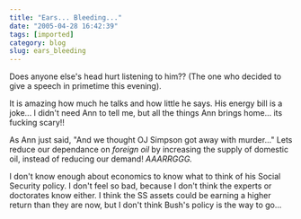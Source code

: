 ```yaml
---
title: "Ears... Bleeding..."
date: "2005-04-28 16:42:39"
tags: [imported]
category: blog
slug: ears_bleeding
---
```


Does anyone else's head hurt listening to him?? (The one who decided to give a speech in primetime this evening).

It is amazing how much he talks and how little he says. His energy bill is a joke... I didn't need Ann to tell me, but all the things Ann brings home... its fucking scary!!

As Ann just said, "And we thought OJ Simpson got away with murder..." Lets reduce our dependance on <em>foreign oil</em> by increasing the supply of domestic oil, instead of reducing our demand! <em>AAARRGGG.</em>

I don't know enough about economics to know what to think of his Social Security policy. I don't feel so bad, because I don't think the experts or doctorates know either. I think the SS assets could be earning a higher return than they are now, but I don't think Bush's policy is the way to go...
